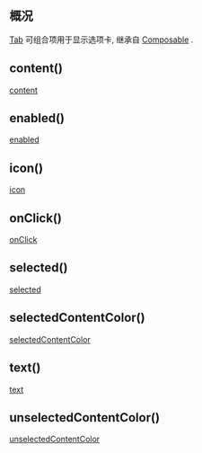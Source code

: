 ## 概况

[Tab](/API/UI/Compose/Widget/Tab/README.md) 可组合项用于显示选项卡,
继承自 [Composable](/API/UI/Compose/Widget/Composable/README.md) .

## content()

[content](content.md ":include")

## enabled()

[enabled](enabled.md ":include")

## icon()

[icon](icon.md ":include")

## onClick()

[onClick](onClick.md ":include")

## selected()

[selected](selected.md ":include")

## selectedContentColor()

[selectedContentColor](selectedContentColor.md ":include")

## text()

[text](text.md ":include")

## unselectedContentColor()

[unselectedContentColor](unselectedContentColor.md ":include")